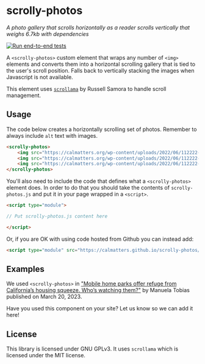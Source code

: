# scrolly-photos

_A photo gallery that scrolls horizontally as a reader scrolls vertically that weighs 6.7kb with dependencies_

[![Run end-to-end tests](https://github.com/CALmatters/scrolly-photos/actions/workflows/test.yml/badge.svg)](https://github.com/CALmatters/scrolly-photos/actions/workflows/test.yml)

A <code>&lt;scrolly-photos&gt;</code> custom element that wraps any number of <code>&lt;img&gt;</code> elements and converts them into a horizontal scrolling gallery that is tied to the user's scroll position. Falls back to vertically stacking the images when Javascript is not available.

This element uses <a href="https://pudding.cool/process/introducing-scrollama/"><code>scrollama</code></a> by Russell Samora to handle scroll management.

## Usage

The code below creates a horizontally scrolling set of photos. Remember to always include <code>alt</code> text with images.

```html
<scrolly-photos>
    <img src="https://calmatters.org/wp-content/uploads/2022/06/112222-Mobile-Home-Parks-in-Stockton-RL-CM-03.jpg" alt="Mattresses lay on top of each other in a makeshift playground at Stockton Park Village in Stockton on Nov. 22, 2022. Bob Riley, 87, lives in the area where he states that the owner let the park go and garbage hasn't been picked up for months. Photo by Rahul Lal, CalMatters">
    <img src="https://calmatters.org/wp-content/uploads/2022/06/112222-Mobile-Home-Parks-in-Stockton-RL-CM-16.jpg" alt="Garbage piles at Stockton Park Village in Stockton on Nov. 22, 2022. Photo by Rahul Lal, CalMatters.">
    <img src="https://calmatters.org/wp-content/uploads/2022/06/112222-Mobile-Home-Parks-in-Stockton-RL-CM-34.jpg" alt="Trash and debris at Stockton Park village on Nov. 22, 2022. Photo by Rahul Lal, CalMatters">
</scrolly-photos>
```

You'll also need to include the code that defines what a `<scrolly-photos>` element does. In order to do that you should take the contents of `scrolly-photos.js` and put it in your page wrapped in a `<script>`.
```html
<script type="module">

// Put scrolly-photos.js content here

</script>
````

Or, if you are OK with using code hosted from Github you can instead add:
```html
<script type="module" src="https://calmatters.github.io/scrolly-photos/scrolly-photos.js"></script>
```

## Examples

We used `<scrolly-photos>` in ["Mobile home parks offer refuge from California’s housing squeeze. Who’s watching them?"](https://calmatters.org/housing/2023/03/mobile-home-parks-california-housing/) by Manuela Tobias published on March 20, 2023.

Have you used this component on your site? Let us know so we can add it here!

## License

This library is licensed under GNU GPLv3. It uses `scrollama` which is licensed under the MIT license.
